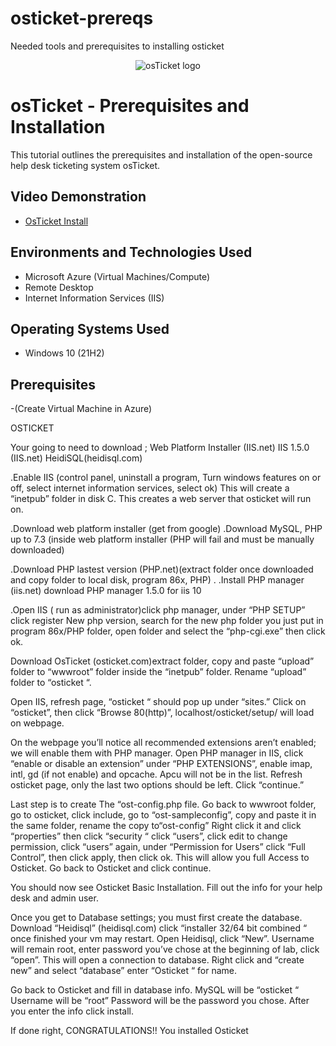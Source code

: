 # osticket-prereqs
Needed tools and prerequisites to installing osticket
<p align="center">
<img src="https://i.imgur.com/Clzj7Xs.png" alt="osTicket logo"/>
</p>

<h1>osTicket - Prerequisites and Installation</h1>
This tutorial outlines the prerequisites and installation of the open-source help desk ticketing system osTicket.<br />


<h2>Video Demonstration</h2>

- <a href="https://youtu.be/5glab1_nnMo" target="_blank_">OsTicket Install</a>

<h2>Environments and Technologies Used</h2>

- Microsoft Azure (Virtual Machines/Compute)
- Remote Desktop
- Internet Information Services (IIS)

<h2>Operating Systems Used </h2>

- Windows 10</b> (21H2)

<h2>Prerequisites</h2>

-(Create Virtual Machine in Azure)

OSTICKET 

Your going to need to download ;
Web Platform Installer (IIS.net)
IIS 1.5.0 (IIS.net)
HeidiSQL(heidisql.com)

.Enable IIS (control panel, uninstall a program, Turn windows features on or off, select internet information services, select ok) This will create a “inetpub” folder in disk C. This creates a web server that osticket will run on.

.Download web platform installer (get from google)
.Download MySQL, PHP up to 7.3 (inside web platform installer (PHP will fail and must be manually downloaded)

.Download PHP lastest version (PHP.net)(extract folder once downloaded and copy folder to local disk, program 86x, PHP)
.
.Install PHP manager  (iis.net) download PHP manager 1.5.0 for iis 10

.Open IIS ( run as administrator)click php manager, under “PHP SETUP” click register New php version, search for the new php folder you just put in program 86x/PHP folder, open folder and select the “php-cgi.exe” then click ok.

Download OsTicket (osticket.com)extract folder, copy and paste “upload” folder to “wwwroot” folder inside the “inetpub” folder.
Rename “upload” folder to “osticket “.

Open IIS, refresh page, “osticket “ should pop up under “sites.” Click on “osticket”, then click “Browse 80(http)”, localhost/osticket/setup/ will load on webpage.

On the webpage you’ll notice all recommended extensions aren’t enabled; we will enable them with PHP manager. Open PHP manager in IIS, click “enable or disable an extension” under “PHP EXTENSIONS”, enable imap, intl, gd (if not enable) and opcache. Apcu will not be in the list. Refresh osticket page, only the last two options should be left. Click “continue.”

Last step is to create The “ost-config.php file. Go back to wwwroot folder, go to osticket, click include, go to “ost-sampleconfig”, copy and paste it in the same folder, rename the copy to“ost-config”
Right click it and click “properties” then click “security “ click “users”, click edit to change permission, click “users” again, under “Permission for Users” click “Full Control”, then click apply, then click ok. This will allow you full Access to Osticket. Go back to Osticket and click continue.

You should now see Osticket Basic Installation. Fill out the info for your help desk and admin user.

Once you get to Database settings; you must first create the database. Download “Heidisql” (heidisql.com) click “installer 32/64 bit combined “ once finished your vm may restart. Open Heidisql, click “New”. Username will remain root, enter password you’ve chose at the beginning of lab, click “open”. This will open a connection to database. Right click and “create new” and select “database” enter “Osticket “ for name.

Go back to Osticket and fill in database info.
MySQL will be “osticket “ 
Username will be “root”
Password will be the password you chose.
After you enter the info click install.

If done right, CONGRATULATIONS!! You installed Osticket 



